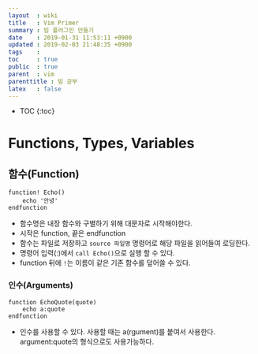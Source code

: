 ```yaml
---
layout  : wiki
title   : Vim Primer
summary : 빔 플러그인 만들기
date    : 2019-01-31 11:53:11 +0900
updated : 2019-02-03 21:48:35 +0900
tags    : 
toc     : true
public  : true
parent  : vim
parenttitle : 빔 공부
latex   : false
---
```

* TOC
{:toc}

# Functions, Types, Variables

## 함수(Function)

```vimscript
function! Echo()
    echo '안녕'
endfunction
```
- 함수명은 내장 함수와 구별하기 위해 대문자로 시작해야한다.
- 시작은 function, 끝은 endfunction
- 함수는 파일로 저장하고 `source 파일명` 명령어로 해당 파일을 읽어들여 로딩한다.
- 명령어 입력(:)에서 `call Echo()`으로 실행 할 수 있다.
- function 뒤에 `!`는 이름이 같은 기존 함수를 덮어쓸 수 있다.

### 인수(Arguments)
```
function EchoQuote(quote)
    echo a:quote
endfunction
```
- 인수를 사용할 수 있다. 사용할 때는 a(rgument)를 붙여서 사용한다. argument:quote의 형식으로도 사용가능하다.

